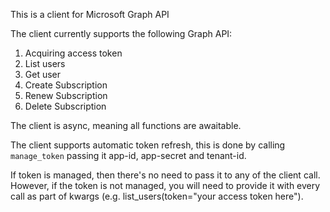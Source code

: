 This is a client for Microsoft Graph API

The client currently supports the following Graph API:
1. Acquiring access token
2. List users
3. Get user
4. Create Subscription
5. Renew Subscription
6. Delete Subscription

The client is async, meaning all functions are awaitable.

The client supports automatic token refresh, this is done by calling `manage_token` passing it app-id, app-secret and tenant-id.

If token is managed, then there's no need to pass it to any of the client call.
However, if the token is not managed, you will need to provide it with every call as part of kwargs (e.g. list_users(token="your access token here").

